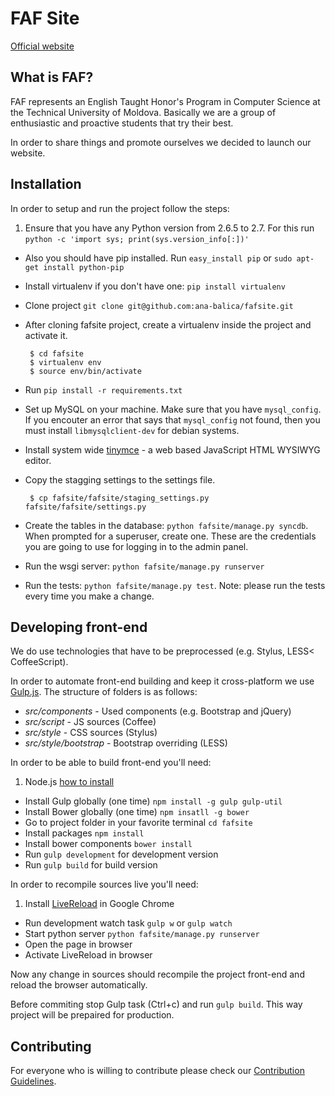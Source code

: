 FAF Site
==============

[Official website](http://faf.utm.md/)

What is FAF?
--------------
FAF represents an English Taught Honor's Program in Computer Science at the Technical University of Moldova. Basically we are a group of enthusiastic and proactive students that try their best.

In order to share things and promote ourselves we decided to launch our website.

Installation
-------------
In order to setup and run the project follow the steps:

1. Ensure that you have any Python version from 2.6.5 to 2.7. For this run `python -c 'import sys; print(sys.version_info[:])'`
*  Also you should have pip installed. Run `easy_install pip` or `sudo apt-get install python-pip`
*  Install virtualenv if you don't have one: `pip install virtualenv`
*  Clone project `git clone git@github.com:ana-balica/fafsite.git`
*  After cloning fafsite project, create a virtualenv inside the project and activate it.


        $ cd fafsite
        $ virtualenv env
        $ source env/bin/activate
*  Run `pip install -r requirements.txt`
*  Set up MySQL on your machine. Make sure that you have `mysql_config`. If you encouter an error that says that `mysql_config` not found, then you must install `libmysqlclient-dev` for debian systems.
*  Install system wide [tinymce](http://www.tinymce.com/) - a web based JavaScript HTML WYSIWYG editor.
*  Copy the stagging settings to the settings file.


        $ cp fafsite/fafsite/staging_settings.py fafsite/fafsite/settings.py
*  Create the tables in the database: `python fafsite/manage.py syncdb`. When prompted for a superuser, create one.
These are the credentials you are going to use for logging in to the admin panel.
*  Run the wsgi server: `python fafsite/manage.py runserver`
*  Run the tests: `python fafsite/manage.py test`. Note: please run the tests every time you make a change.


Developing front-end
--------------------
We do use technologies that have to be preprocessed (e.g. Stylus, LESS< CoffeeScript).

In order to automate front-end building and keep it cross-platform we use [Gulp.js](http://gulpjs.com/). The structure of folders is as follows:

* _src/components_ - Used components (e.g. Bootstrap and jQuery)
* _src/script_ - JS sources (Coffee)
* _src/style_ - CSS sources (Stylus)
* _src/style/bootstrap_ - Bootstrap overriding (LESS)

In order to be able to build front-end you'll need:

1. Node.js [how to install](https://github.com/joyent/node/wiki/Installing-Node.js-via-package-manager)
*  Install Gulp globally (one time) `npm install -g gulp gulp-util`
*  Install Bower globally (one time) `npm insatll -g bower`
*  Go to project folder in your favorite terminal `cd fafsite`
*  Install packages `npm install`
*  Install bower components `bower install`
*  Run `gulp development` for development version
*  Run `gulp build` for build version

In order to recompile sources live you'll need:
1. Install [LiveReload](https://chrome.google.com/webstore/detail/livereload/jnihajbhpnppcggbcgedagnkighmdlei) in Google Chrome
*  Run development watch task `gulp w` or `gulp watch`
*  Start python server `python fafsite/manage.py runserver`
*  Open the page in browser
*  Activate LiveReload in browser

Now any change in sources should recompile the project front-end and reload the browser automatically.

Before commiting stop Gulp task (Ctrl+c) and run `gulp build`. This way project will be prepaired for production.


Contributing
-----------
For everyone who is willing to contribute please check our [Contribution Guidelines](https://github.com/ana-balica/fafsite/wiki/FAFsite-Contribution-Guidelines).
